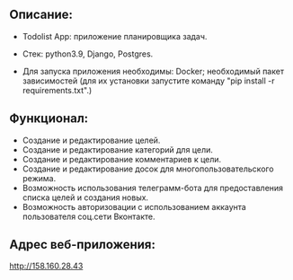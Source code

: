 Описание:
-

- Todolist App: приложение планировщика задач.


- Стек: python3.9, Django, Postgres.


- Для запуска приложения необходимы: Docker; необходимый пакет зависимостей (для их установки запустите команду "pip install -r requirements.txt".)


Функционал:
-

- Создание и редактирование целей.
- Создание и редактирование категорий для цели.
- Создание и редактирование комментариев к цели.
- Создание и редактирование досок для многопользовательского режима.
- Возможность использования телеграмм-бота для предоставления списка целей и создания новых.
- Возможность авторизовации с использованием аккаунта пользователя соц.сети Вконтакте.


Адрес веб-приложения:
-
http://158.160.28.43
